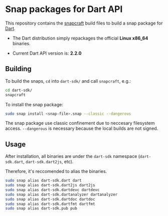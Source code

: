# Snap packages for Dart API

This repository contains the [snapcraft](https://snapcraft.io/) build files
to build a snap package for [Dart](https://www.dartlang.org/).

* The Dart distribution simply repackages the official **Linux x86_64** binaries.

* Current Dart API version is: **2.2.0**

## Building

To build the snaps, `cd` into `dart-sdk/` and call `snapcraft`, e.g.:

```bash
cd dart-sdk/
snapcraft
```

To install the snap package:

```bash
sudo snap install <snap-file>.snap --classic --dangerous
```

The snap package use classic confinement due to neccesary filesystem access. `--dangerous` is necessary because the local builds are not signed.

## Usage

After installation, all binaries are under the `dart-sdk` namespace (`dart-sdk.dart`, `dart-sdk.dart2js`, etc).

Therefore, it's reccomended to alias the binaries.

```bash
sudo snap alias dart-sdk.dart dart
sudo snap alias dart-sdk.dart2js dart2js
sudo snap alias dart-sdk.dartdevc dartdevc
sudo snap alias dart-sdk.dartanalyzer dartanalyzer
sudo snap alias dart-sdk.dartdoc dartdoc
sudo snap alias dart-sdk.dartfmt dartfmt
sudo snap alias dart-sdk.pub pub
```